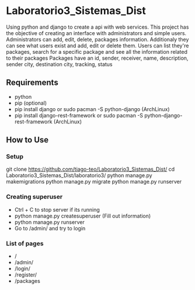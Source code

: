 # Laboratorio3_Sistemas_Dist
 Using python and django to create a api with web services. This project has the objective of creating an interface with administrators and simple users. 
 Administrators can add, edit, delete, packages information. Additionaly they can see what users exist and add, edit or delete them.
 Users can list they're packages, search for a specific package and see all the information related to their packages
 Packages have an id, sender, receiver, name, description, sender city, destination city, tracking, status

## Requirements
 - python
 - pip (optional)
 - pip install django or sudo pacman -S python-django (ArchLinux)
 - pip install django-rest-framework or sudo pacman -S python-django-rest-framework (ArchLinux)

## How to Use
### Setup
 git clone https://github.com/tiago-teo/Laboratorio3_Sistemas_Dist/
 cd Laboratorio3_Sistemas_Dist/laboratorio3/
 python manage.py makemigrations
 python manage.py migrate
 python manage.py runserver

### Creating superuser
 - Ctrl + C to stop server if its running
 - python manage.py createsuperuser (Fill out information)
 - python manage.py runserver
 - Go to /admin/ and try to login

### List of pages
 - /
 - /admin/
 - /login/
 - /register/
 - /packages
 
